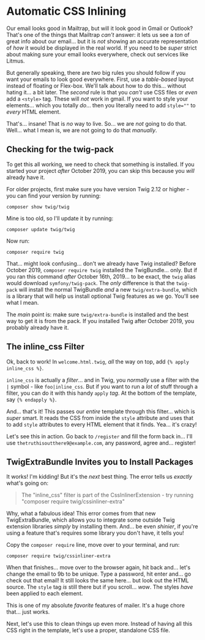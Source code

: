 # Automatic CSS Inlining

Our email looks good in Mailtrap, but will it look good in Gmail or Outlook? That's
one of the things that Mailtrap *can't* answer: it lets us see a *ton* of great
info about our email... but it is *not* showing an accurate representation of
*how* it would be displayed in the real world. If you need to be *super* strict
about making sure your email looks everywhere, check out services like Litmus.

But generally speaking, there are *two* big rules you should follow if you want
your emails to look good everywhere. First, use a *table-based* layout instead
of floating or Flex-box. We'll talk about how to do this... without hating it...
a bit later. The *second* rule is that you *can't* use CSS files or *even* add
a `<style>` tag. These will *not* work in gmail. If you want to style your elements...
which you totally *do*... then you literally need to add `style=""` to *every* HTML
element.

That's... insane! That is *no* way to live. So... we are *not* going to do that.
Well... what I mean is, we are not going to do that *manually*.

## Checking for the twig-pack

To get this all working, we need to check that something is installed. If you
started your project *after* October 2019, you can skip this because you *will*
already have it.

For older projects, first make sure you have version Twig 2.12 or higher - you
can find your version by running:

```terminal
composer show twig/twig
```

Mine is too old, so I'll update it by running:

```terminal
composer update twig/twig
```

Now run:

```terminal
composer require twig
```

That... might look confusing... don't we already have Twig installed? Before
October 2019, `composer require twig` installed the TwigBundle... only. But
if you ran this command *after* October 16th, 2019... to be exact, the `twig`
alias would download `symfony/twig-pack`. The *only* difference is that the
`twig-pack` will install the normal TwigBundle *and* a new `twig/extra-bundle`,
which is a library that will help us install optional Twig features as we go.
You'll see what I mean.

The *main* point is: make sure `twig/extra-bundle` is installed and the best way
to get it is from the pack. If you installed Twig after October 2019, you probably
already have it.

## The inline_css Filter

Ok, back to work! In `welcome.html.twig`, *all* the way on top, add
`{% apply inline_css %}`.

`inline_css` is actually a *filter*... and in Twig, you *normally* use a filter
with the `|` symbol - like `foo|inline_css`. But if you want to run a *lot* of
stuff through a filter, you can do it with this handy `apply` *tag*. At the bottom
of the template, say `{% endapply %}`.

And... that's it! This passes our *entire* template through this filter... which
is *super* smart. It reads the CSS from inside the `style` attribute and uses
that to add `style` attributes to every HTML element that it finds. Yea... it's
crazy!

Let's see this in action. Go back to `/register` and fill the form back in... I'll
use `thetruthisoutthere9@example.com`, any password, agree and... register!

## TwigExtraBundle Invites you to Install Packages

It works! I'm kidding! But it's the *next* best thing. The error tells us *exactly*
what's going on:

> The "inline_css" filter is part of the CssInlinerExtension - try running
> "composer require twig/cssinliner-extra"

Why, what a fabulous idea! This error comes from that new TwigExtraBundle, which
allows you to integrate some outside Twig extension libraries *simply* by installing
them. And... be even *shinier*, if you're using a feature that's requires some
library you don't have, it tells you!

Copy the `composer require` line, move over to your terminal, and run:

```terminal
composer require twig/cssinliner-extra
```

When that finishes... move over to the browser again, hit back and... let's change
the email to 9b to be unique. Type a password, hit enter and... go check out that
email! It still looks the same here... but look out the HTML source. The `style`
tag *is* still there but if you scroll... *wow*. The styles *have* been applied
to each element.

This is one of my absolute *favorite* features of mailer. It's a huge chore that...
just works.

Next, let's use this to clean things up even more. Instead of having all this CSS
right in the template, let's use a proper, standalone CSS file.
